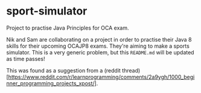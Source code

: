 # sport-simulator
Project to practise Java Principles for OCA exam.

Nik and Sam are collaborating on a project in order to practise their Java 8 skills for their upcoming OCAJP8 exams. They're aiming to make a sports simulator. This is a very generic problem, but this `README.md` will be updated as time passes!

This was found as a suggestion from a (reddit thread)[https://www.reddit.com/r/learnprogramming/comments/2a9ygh/1000_beginner_programming_projects_xpost/].
